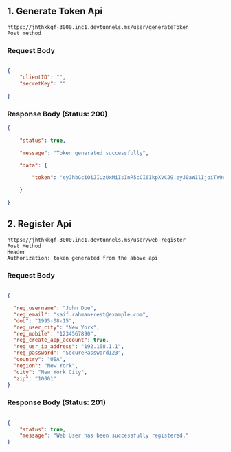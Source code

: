 ## 1. Generate Token Api

```curl
https://jhthkkgf-3000.inc1.devtunnels.ms/user/generateToken
Post method
```
### Request Body
```json

{
    "clientID": "",
    "secretKey": ""

}
```
### Response Body (Status: 200)
```json
{

    "status": true,

    "message": "Token generated successfully",

    "data": {

        "token": "eyJhbGciOiJIUzUxMiIsInR5cCI6IkpXVCJ9.eyJ0aW1lIjoiTW9uIEFwciAyOCAyMDI1IDE2OjI2OjA5IEdNVCswNTMwIChJbmRpYSBTdGFuZGFyZCBUaW1lKSIsImlhdCI6MTc0NTgzNzc2OSwiZXhwIjoxNzQ1ODQwNzY5fQ.C-9NZzCNjH5GNI3MDH6byVGRKmCgTdzSTG9GUziIXGMkRkC2QIYSPiGKo1ZRUgtK2fIoIjhexLi5eKgo53PVzQ"

    }

}
```

## 2. Register Api
```curl
https://jhthkkgf-3000.inc1.devtunnels.ms/user/web-register
Post Method
Header
Authorization: token generated from the above api
```

### Request Body
```json

{

  "reg_username": "John Doe",
  "reg_email": "saif.rahman+rest@example.com",
  "dob": "1995-08-15",
  "reg_user_city": "New York",
  "reg_mobile": "1234567890",
  "reg_create_app_account": true,
  "reg_usr_ip_address": "192.168.1.1",
  "reg_password": "SecurePassword123",
  "country": "USA",
  "region": "New York",
  "city": "New York City",
  "zip": "10001"
}
```

### Response Body (Status: 201)
```json

{
    "status": true,
    "message": "Web User has been successfully registered."
}
```
